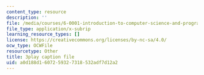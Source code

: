```yaml
---
content_type: resource
description: ''
file: /media/courses/6-0001-introduction-to-computer-science-and-programming-in-python-fall-2016/a0d188d1607259327318532adf7d12a2_vqn_yk5aFcI.srt
file_type: application/x-subrip
learning_resource_types: []
license: https://creativecommons.org/licenses/by-nc-sa/4.0/
ocw_type: OCWFile
resourcetype: Other
title: 3play caption file
uid: a0d188d1-6072-5932-7318-532adf7d12a2
---
```

